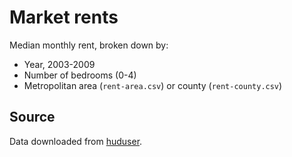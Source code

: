 Market rents
============

Median monthly rent, broken down by:

* Year, 2003-2009
* Number of bedrooms (0-4)
* Metropolitan area (`rent-area.csv`) or county (`rent-county.csv`)

Source
------

Data downloaded from [huduser](http://www.huduser.org/datasets/50per.html).  

